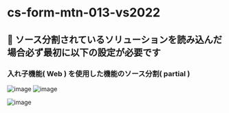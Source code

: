 # cs-form-mtn-013-vs2022

## 🔴 ソース分割されているソリューションを読み込んだ場合必ず最初に以下の設定が必要です

### 入れ子機能( Web ) を使用した機能のソース分割( partial )

![image](https://github.com/winofsql/cs-form-mtn-013-vs2022/assets/1501327/35c1436b-e278-4930-bef2-d473b02af62b)
![image](https://github.com/winofsql/cs-form-mtn-013-vs2022/assets/1501327/33dddcd2-a592-42b2-aacb-500caded1089)

![image](https://github.com/winofsql/cs-form-mtn-013-vs2022/assets/1501327/1f84407b-6a82-4b47-b8db-42a90bc6319f)
